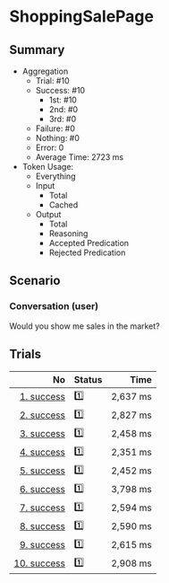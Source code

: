# ShoppingSalePage
## Summary
  - Aggregation
    - Trial: #10
    - Success: #10
      - 1st: #10
      - 2nd: #0
      - 3rd: #0
    - Failure: #0
    - Nothing: #0
    - Error: 0
    - Average Time: 2723 ms
  - Token Usage:
    - Everything
    - Input
      - Total
      - Cached
    - Output
      - Total
      - Reasoning
      - Accepted Predication
      - Rejected Predication

## Scenario
### Conversation (user)
Would you show me sales in the market?

## Trials
No | Status | Time
---:|:-------|------:
[1. success](./trials/1.success.json) | 1️⃣ | 2,637 ms
[2. success](./trials/2.success.json) | 1️⃣ | 2,827 ms
[3. success](./trials/3.success.json) | 1️⃣ | 2,458 ms
[4. success](./trials/4.success.json) | 1️⃣ | 2,351 ms
[5. success](./trials/5.success.json) | 1️⃣ | 2,452 ms
[6. success](./trials/6.success.json) | 1️⃣ | 3,798 ms
[7. success](./trials/7.success.json) | 1️⃣ | 2,594 ms
[8. success](./trials/8.success.json) | 1️⃣ | 2,590 ms
[9. success](./trials/9.success.json) | 1️⃣ | 2,615 ms
[10. success](./trials/10.success.json) | 1️⃣ | 2,908 ms